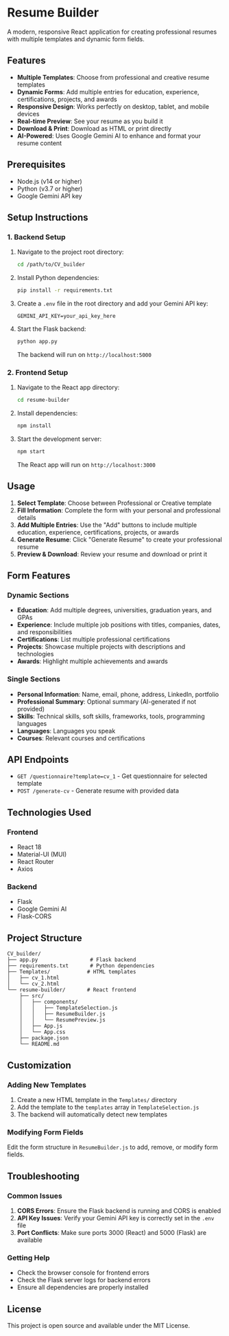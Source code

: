 # Resume Builder

A modern, responsive React application for creating professional resumes with multiple templates and dynamic form fields.

## Features

- **Multiple Templates**: Choose from professional and creative resume templates
- **Dynamic Forms**: Add multiple entries for education, experience, certifications, projects, and awards
- **Responsive Design**: Works perfectly on desktop, tablet, and mobile devices
- **Real-time Preview**: See your resume as you build it
- **Download & Print**: Download as HTML or print directly
- **AI-Powered**: Uses Google Gemini AI to enhance and format your resume content

## Prerequisites

- Node.js (v14 or higher)
- Python (v3.7 or higher)
- Google Gemini API key

## Setup Instructions

### 1. Backend Setup

1. Navigate to the project root directory:
   ```bash
   cd /path/to/CV_builder
   ```

2. Install Python dependencies:
   ```bash
   pip install -r requirements.txt
   ```

3. Create a `.env` file in the root directory and add your Gemini API key:
   ```
   GEMINI_API_KEY=your_api_key_here
   ```

4. Start the Flask backend:
   ```bash
   python app.py
   ```

   The backend will run on `http://localhost:5000`

### 2. Frontend Setup

1. Navigate to the React app directory:
   ```bash
   cd resume-builder
   ```

2. Install dependencies:
   ```bash
   npm install
   ```

3. Start the development server:
   ```bash
   npm start
   ```

   The React app will run on `http://localhost:3000`

## Usage

1. **Select Template**: Choose between Professional or Creative template
2. **Fill Information**: Complete the form with your personal and professional details
3. **Add Multiple Entries**: Use the "Add" buttons to include multiple education, experience, certifications, projects, or awards
4. **Generate Resume**: Click "Generate Resume" to create your professional resume
5. **Preview & Download**: Review your resume and download or print it

## Form Features

### Dynamic Sections
- **Education**: Add multiple degrees, universities, graduation years, and GPAs
- **Experience**: Include multiple job positions with titles, companies, dates, and responsibilities
- **Certifications**: List multiple professional certifications
- **Projects**: Showcase multiple projects with descriptions and technologies
- **Awards**: Highlight multiple achievements and awards

### Single Sections
- **Personal Information**: Name, email, phone, address, LinkedIn, portfolio
- **Professional Summary**: Optional summary (AI-generated if not provided)
- **Skills**: Technical skills, soft skills, frameworks, tools, programming languages
- **Languages**: Languages you speak
- **Courses**: Relevant courses and certifications

## API Endpoints

- `GET /questionnaire?template=cv_1` - Get questionnaire for selected template
- `POST /generate-cv` - Generate resume with provided data

## Technologies Used

### Frontend
- React 18
- Material-UI (MUI)
- React Router
- Axios

### Backend
- Flask
- Google Gemini AI
- Flask-CORS

## Project Structure

```
CV_builder/
├── app.py                 # Flask backend
├── requirements.txt       # Python dependencies
├── Templates/            # HTML templates
│   ├── cv_1.html
│   └── cv_2.html
└── resume-builder/       # React frontend
    ├── src/
    │   ├── components/
    │   │   ├── TemplateSelection.js
    │   │   ├── ResumeBuilder.js
    │   │   └── ResumePreview.js
    │   ├── App.js
    │   └── App.css
    ├── package.json
    └── README.md
```

## Customization

### Adding New Templates
1. Create a new HTML template in the `Templates/` directory
2. Add the template to the `templates` array in `TemplateSelection.js`
3. The backend will automatically detect new templates

### Modifying Form Fields
Edit the form structure in `ResumeBuilder.js` to add, remove, or modify form fields.

## Troubleshooting

### Common Issues

1. **CORS Errors**: Ensure the Flask backend is running and CORS is enabled
2. **API Key Issues**: Verify your Gemini API key is correctly set in the `.env` file
3. **Port Conflicts**: Make sure ports 3000 (React) and 5000 (Flask) are available

### Getting Help
- Check the browser console for frontend errors
- Check the Flask server logs for backend errors
- Ensure all dependencies are properly installed

## License

This project is open source and available under the MIT License.
